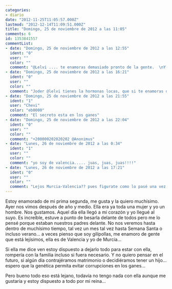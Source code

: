 ```yaml
---
categories:
- diario
date: "2012-11-25T11:05:57.000Z"
lastmod: "2012-12-14T11:09:51.000Z"
title: "Domingo, 25 de noviembre de 2012 a las 11:05"
comments: 6
id: 1353841557
commentList:
- date: "Domingo, 25 de noviembre de 2012 a las 12:55"
  ident: "0"
  user: ""
  color: ""
  comment: "@Lelvi .... te enamoras demasiado pronto de la gente.  \nY si tenéis hijos, os pueden salir tontos, sí. Déjate de gilipolleces, hay más peces en el mar.  \nTen más criterio al buscarlos."
- date: "Domingo, 25 de noviembre de 2012 a las 16:21"
  ident: "0"
  user: ""
  color: ""
  comment: "Joder @lelvi tienes la hormonas locas, que si te enamoras de una tía que habías conocido por internet y que prácticamente no sabías nada de ella, que si de tu prima, planteate seriamente si eso es amor o estás muy falto de cariño y a la primera chica simpática y guapa que pase te encoñas. Joder y probablemente en nada se te pasaría y te\'\'enamorarías\'\' de una tía que te odia o algo así, menudo currículum.  \n  \nPero sin acritud."
- date: "Domingo, 25 de noviembre de 2012 a las 21:55"
  ident: "1"
  user: "Chevi"
  color: "eb0000"
  comment: "El secreto esta en los ganes"
- date: "Domingo, 25 de noviembre de 2012 a las 22:04"
  ident: "0"
  user: ""
  color: ""
  comment: "+200000202020202 @Anonimus"
- date: "Lunes, 26 de noviembre de 2012 a las 0:34"
  ident: "1"
  user: ""
  color: ""
  comment: "yo soy de valencia..... juas, juas, juas!!!!"
- date: "Lunes, 26 de noviembre de 2012 a las 17:21"
  ident: "0"
  user: ""
  color: ""
  comment: "Lejos Murcia-Valencia?? pues figurate como lo pasé una vez yo, mi caso era Tenerife-Barcelona, chavalote, asi que no te quejes.  \nPor lo de que es familia ya me callo, pero por lo otro... ¬¬\'\'\'"
---
```


Estoy enamorado de mi prima segunda, me gusta y la quiero muchísimo. Ayer nos vimos después de año y medio. Ella era ya toda una mujer y yo un hombre. Nos gustamos. Aquel día ella llegó a mi corazón y yo llegué al suyo. Es increíble, estuve a punto de besarla delante de todos pero me lo pensé porque estaban nuestros padres delante. No nos veremos hasta dentro de muchísimo tiempo, tal vez un mes tal vez hasta Semana Santa o incluso verano... a veces pienso que soy gilipollas, me enamoro de gente que está lejísimos, ella es de Valencia y yo de Murcia...  
  
Si ella me dice ven estoy dispuesto a dejarlo todo para estar con ella, rompería con la familia incluso si fuera necesario. Y no quiero pensar en el futuro, si algún día contrajéramos matrimonio o decidiéramos tener un hijo... espero que la genética permita evitar corrupciones en los ganes...  
  
Pero bueno todo eso está lejano, todavía no tengo nada con ella aunque me gustaría y estoy dispuesto a todo por mi reina...